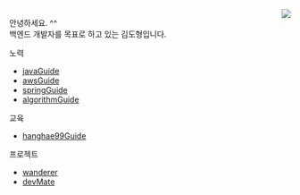 <img align='right' src="http://mazassumnida.wtf/api/mini/generate_badge?boj=dohyung97022">    

안녕하세요. ^^    
백엔드 개발자를 목표로 하고 있는 김도형입니다.   

노력
  * [javaGuide](https://github.com/dohyung97022/javaGuide)
  * [awsGuide](https://github.com/dohyung97022/awsGuide)
  * [springGuide](https://github.com/dohyung97022/springGuide)
  * [algorithmGuide](https://github.com/dohyung97022/algorithmGuide)

교육
  * [hanghae99Guide](https://github.com/dohyung97022/hangHae99Guide)

프로젝트
  * [wanderer](https://github.com/hanghaeWeek1Team12/wanderer)
  * [devMate](https://github.com/hanghaeWeek5Team21)
